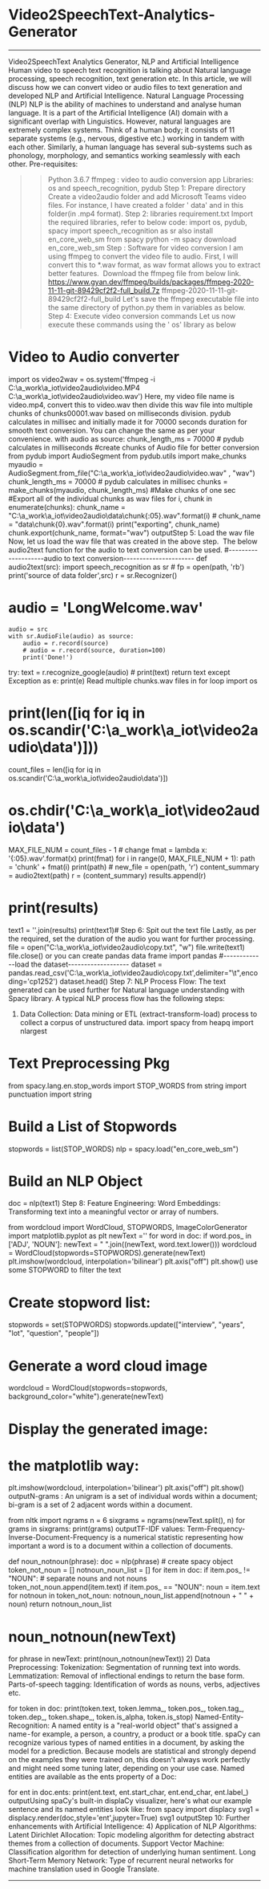 # Video2SpeechText-Analytics-Generator
---

Video2SpeechText Analytics Generator, NLP and Artificial Intelligence 
Human video to speech text recognition is talking about Natural language processing, speech recognition, text generation etc. In this article, we will discuss how we can convert video or audio files to text generation and developed NLP and Artificial Intelligence.
Natural Language Processing (NLP)
NLP is the ability of machines to understand and analyse human language. It is a part of the Artificial Intelligence (AI) domain with a significant overlap with Linguistics.
However, natural languages are extremely complex systems. Think of a human body; it consists of 11 separate systems (e.g., nervous, digestive etc.) working in tandem with each other. Similarly, a human language has several sub-systems such as phonology, morphology, and semantics working seamlessly with each other.
Pre-requisites:
>> Python 3.6.7
>> ffmpeg : video to audio conversion app
>> Libraries: os and speech_recognition, pydub
Step 1: Prepare directory
 Create a video2audio folder and add Microsoft Teams video files. For instance, I have created a folder ' data' and in this folder(in .mp4 format).
Step 2: libraries requirement.txt
 Import the required libraries, refer to below code:
 import os, pydub, spacy
import speech_recognition as sr
also install en_core_web_sm from spacy
python -m spacy download en_core_web_sm
Step : Software for video conversion
 I am using ffmpeg to convert the video file to audio. First, I will convert this to *.wav format, as wav format allows you to extract better features.
 Download the ffmpeg file from below link.
https://www.gyan.dev/ffmpeg/builds/packages/ffmpeg-2020-11-11-git-89429cf2f2-full_build.7z
ffmpeg-2020-11-11-git-89429cf2f2-full_build
Let's save the ffmpeg executable file into the same directory of python.py them in variables as below.
Step 4: Execute video conversion commands Let us now execute these commands using the ' os' library as below
# Video to Audio converter
import os
video2wav = os.system('ffmpeg -i C:\\a_work\\a_iot\\video2audio\\video.MP4 C:\\a_work\\a_iot\\video2audio\\video.wav')
Here, my video file name is video.mp4, convert this to video.wav then divide this wav file into multiple chunks of chunks00001.wav based on milliseconds division.
pydub calculates in millisec and initially made it for 70000 seconds duration for smooth text conversion. You can change the same as per your convenience.
 with audio as source:
chunk_length_ms = 70000 # pydub calculates in milliseconds
#create chunks of Audio file for better conversion
from pydub import AudioSegment
from pydub.utils import make_chunks
myaudio = AudioSegment.from_file("C:\\a_work\\a_iot\\video2audio\\video.wav" , "wav")
chunk_length_ms = 70000 # pydub calculates in millisec
chunks = make_chunks(myaudio, chunk_length_ms) #Make chunks of one sec
#Export all of the individual chunks as wav files
for i, chunk in enumerate(chunks):
    chunk_name = "C:\\a_work\\a_iot\\video2audio\\data\\chunk{:05}.wav".format(i)
    # chunk_name = "data\chunk{0}.wav".format(i)
    print("exporting", chunk_name)
    chunk.export(chunk_name, format="wav")
outputStep 5: Load the wav file
 Now, let us load the wav file that was created in the above step.
 The below audio2text function for the audio to text conversion can be used.
#--------------------audio to text conversion----------------------
def audio2text(src):
    import speech_recognition as sr
    # fp = open(path, 'rb')
    print('source of data folder',src)
    r = sr.Recognizer()
# audio = 'LongWelcome.wav'
    audio = src
    with sr.AudioFile(audio) as source:
        audio = r.record(source)
        # audio = r.record(source, duration=100)
        print('Done!')
try:
        text = r.recognize_google(audio)
        # print(text)
        return text
    except Exception as e:
        print(e)
Read multiple chunks.wav files in for loop
import os
# print(len([iq for iq in os.scandir('C:\\a_work\\a_iot\\video2audio\\data')]))
count_files = len([iq for iq in os.scandir('C:\\a_work\\a_iot\\video2audio\\data')])
# os.chdir('C:\\a_work\\a_iot\\video2audio\\data')
MAX_FILE_NUM = count_files - 1  # change
fmat = lambda x: '{:05}.wav'.format(x)
print(fmat)
for i in range(0, MAX_FILE_NUM + 1):
    path = 'chunk' + fmat(i)
    print(path)
    # new_file = open(path, 'r')
    content_summary = audio2text(path)
    r = (content_summary)
    results.append(r)
# print(results)
text1 = ''.join(results)
print(text1)#
Step 6: Spit out the text file
 Lastly, as per the required, set the duration of the audio you want for further processing.
file = open("C:\\a_work\\a_iot\\video2audio\\copy.txt", "w")
file.write(text1)
file.close()
or you can create pandas data frame
import pandas
#-------------load the dataset-------------------
dataset = pandas.read_csv('C:\\a_work\\a_iot\\video2audio\\copy.txt',delimiter="\t",encoding='cp1252')
dataset.head()
Step 7: NLP Process Flow:
 The text generated can be used further for Natural language understanding with Spacy library.
A typical NLP process flow has the following steps:
1) Data Collection: Data mining or ETL (extract-transform-load) process to collect a corpus of unstructured data.
import spacy
from heapq import nlargest
# Text Preprocessing Pkg
from spacy.lang.en.stop_words import STOP_WORDS
from string import punctuation
import string
# Build a List of Stopwords
stopwords = list(STOP_WORDS)
nlp = spacy.load("en_core_web_sm")
# Build an NLP Object
doc = nlp(text1)
Step 8: Feature Engineering:
Word Embeddings: Transforming text into a meaningful vector or array of numbers.

from wordcloud import WordCloud, STOPWORDS, ImageColorGenerator
import matplotlib.pyplot as plt
newText =''
for word in doc:
    if word.pos_ in ['ADJ', 'NOUN']:
        newText = " ".join((newText, word.text.lower()))
wordcloud = WordCloud(stopwords=STOPWORDS).generate(newText)
plt.imshow(wordcloud, interpolation='bilinear')
plt.axis("off")
plt.show()
use some STOPWORD to filter the text
# Create stopword list:
stopwords = set(STOPWORDS)
stopwords.update(["interview", "years", "lot", "question", "people"])
# Generate a word cloud image
wordcloud = WordCloud(stopwords=stopwords, background_color="white").generate(newText)
# Display the generated image:
# the matplotlib way:
plt.imshow(wordcloud, interpolation='bilinear')
plt.axis("off")
plt.show()
outputN-grams : An unigram is a set of individual words within a document; bi-gram is a set of 2 adjacent words within a document.

from nltk import ngrams
n = 6
sixgrams = ngrams(newText.split(), n)
for grams in sixgrams:
    print(grams)
outputTF-IDF values: Term-Frequency-Inverse-Document-Frequency is a numerical statistic representing how important a word is to a document within a collection of documents.

def noun_notnoun(phrase):
    doc = nlp(phrase) # create spacy object
    token_not_noun = []
    notnoun_noun_list = []
for item in doc:
        if item.pos_ != "NOUN": # separate nouns and not nouns
            token_not_noun.append(item.text)
        if item.pos_ == "NOUN":
            noun = item.text
for notnoun in token_not_noun:
        notnoun_noun_list.append(notnoun + " " + noun)
return notnoun_noun_list
# noun_notnoun(newText)
for phrase in newText:
    print(noun_notnoun(newText))
2) Data Preprocessing:
Tokenization: Segmentation of running text into words.
Lemmatization: Removal of inflectional endings to return the base form.
Parts-of-speech tagging: Identification of words as nouns, verbs, adjectives etc.

for token in doc:
    print(token.text, token.lemma_, token.pos_, token.tag_, token.dep_,
            token.shape_, token.is_alpha, token.is_stop)
Named-Entity-Recognition: A named entity is a "real-world object" that's assigned a name - for example, a person, a country, a product or a book title. spaCy can recognize various types of named entities in a document, by asking the model for a prediction. Because models are statistical and strongly depend on the examples they were trained on, this doesn't always work perfectly and might need some tuning later, depending on your use case.
Named entities are available as the ents property of a Doc:

for ent in doc.ents:
    print(ent.text, ent.start_char, ent.end_char, ent.label_)
outputUsing spaCy's built-in displaCy visualizer, here's what our example sentence and its named entities look like:
from spacy import displacy
svg1 = displacy.render(doc,style='ent',jupyter=True)
svg1
outputStep 10: Further enhancements with Artificial Intelligence:
4) Application of NLP Algorithms:
Latent Dirichlet Allocation: Topic modeling algorithm for detecting abstract themes from a collection of documents.
Support Vector Machine: Classification algorithm for detection of underlying human sentiment.
Long Short-Term Memory Network: Type of recurrent neural networks for machine translation used in Google Translate.



---

